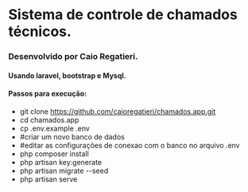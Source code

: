 # Sistema de controle de chamados técnicos.

### Desenvolvido por Caio Regatieri.

#### Usando laravel, bootstrap e Mysql.

#### Passos para execução:

- git clone https://github.com/caioregatieri/chamados.app.git
- cd chamados.app
- cp .env.example .env
- #criar um novo banco de dados
- #editar as configurações de conexao com o banco no arquivo .env
- php composer install
- php artisan key:generate
- php artisan migrate --seed
- php artisan serve